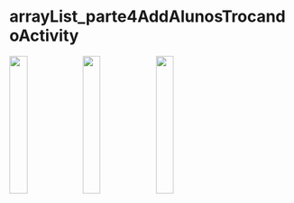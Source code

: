 # arrayList_parte4AddAlunosTrocandoActivity

<img src="https://user-images.githubusercontent.com/72177982/144422322-474355a9-9b6f-4484-af44-d060c65ec3b0.png" width="25%"> <img src="https://user-images.githubusercontent.com/72177982/144422335-5f2f8a1b-133d-43d7-9a9b-bad3b3f50730.png" width="25%"> <img src="https://user-images.githubusercontent.com/72177982/144422346-2fbd6c50-cf8b-48e0-b9c7-04db8e3e8a27.png" width="25%">
